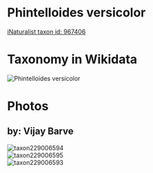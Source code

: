 
Phintelloides versicolor
========================
  
[iNaturalist taxon id: 967406](https://www.inaturalist.org/taxa/967406)
# Taxonomy in Wikidata
  
![Phintelloides versicolor](../wikidata_schemas/Phintelloides_versicolor.gv.png)
# Photos

## by: Vijay Barve
  
![taxon229006594](https://inaturalist-open-data.s3.amazonaws.com/photos/245429019/medium.jpeg)  
![taxon229006595](https://inaturalist-open-data.s3.amazonaws.com/photos/245429030/medium.jpeg)  
![taxon229006593](https://inaturalist-open-data.s3.amazonaws.com/photos/245429008/medium.jpeg)